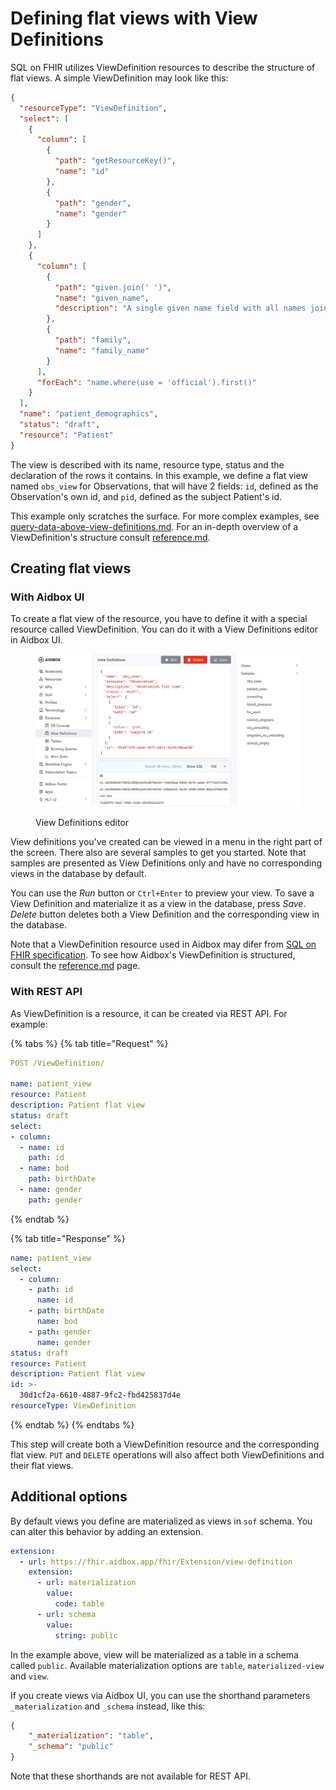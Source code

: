 # Defining flat views with View Definitions

SQL on FHIR utilizes ViewDefinition resources to describe the structure of flat views. A simple ViewDefinition may look like this:

```json
{
  "resourceType": "ViewDefinition",
  "select": [
    {
      "column": [
        {
          "path": "getResourceKey()",
          "name": "id"
        },
        {
          "path": "gender",
          "name": "gender"
        }
      ]
    },
    {
      "column": [
        {
          "path": "given.join(' ')",
          "name": "given_name",
          "description": "A single given name field with all names joined together."
        },
        {
          "path": "family",
          "name": "family_name"
        }
      ],
      "forEach": "name.where(use = 'official').first()"
    }
  ],
  "name": "patient_demographics",
  "status": "draft",
  "resource": "Patient"
}
```

The view is described with its name, resource type, status and the declaration of the rows it contains. In this example, we define a flat view named `obs_view` for Observations, that will have 2 fields: `id`, defined as the Observation's own id, and `pid`, defined as the subject Patient's id.

This example only scratches the surface. For more complex examples, see [query-data-above-view-definitions.md](../../../modules-1/sql-on-fhir/query-data-above-view-definitions.md "mention"). For an in-depth overview of a ViewDefinition's structure consult [reference.md](../../../modules-1/sql-on-fhir/reference.md "mention").

## Creating flat views

### With Aidbox UI

To create a flat view of the resource, you have to define it with a special resource called ViewDefinition. You can do it with a View Definitions editor in Aidbox UI.

<figure><img src="../../../.gitbook/assets/2023-09-25-151846.png" alt=""><figcaption><p>View Definitions editor</p></figcaption></figure>

View definitions you've created can be viewed in a menu in the right part of the screen. There also are several samples to get you started. Note that samples are presented as View Definitions only and have no corresponding views in the database by default.

You can use the _Run_ button or `Ctrl+Enter` to preview your view. To save a View Definition and materialize it as a view in the database, press _Save_. _Delete_ button deletes both a View Definition and the corresponding view in the database.

Note that a ViewDefinition resource used in Aidbox may difer from [SQL on FHIR specification](https://build.fhir.org/ig/FHIR/sql-on-fhir-v2/StructureDefinition-ViewDefinition.html). To see how Aidbox's ViewDefinition is structured, consult the [reference.md](../../../modules-1/sql-on-fhir/reference.md "mention") page.

### With REST API

As ViewDefinition is a resource, it can be created via REST API. For example:

{% tabs %}
{% tab title="Request" %}
```yaml
POST /ViewDefinition/

name: patient_view
resource: Patient
description: Patient flat view
status: draft
select:
- column:
  - name: id
    path: id
  - name: bod
    path: birthDate
  - name: gender
    path: gender

```
{% endtab %}

{% tab title="Response" %}
```yaml
name: patient_view
select:
  - column:
    - path: id
      name: id
    - path: birthDate
      name: bod
    - path: gender
      name: gender
status: draft
resource: Patient
description: Patient flat view
id: >-
  30d1cf2a-6610-4887-9fc2-fbd425837d4e
resourceType: ViewDefinition
```
{% endtab %}
{% endtabs %}

This step will create both a ViewDefinition resource and the corresponding flat view. `PUT` and `DELETE` operations will also affect both ViewDefinitions and their flat views.

## Additional options

By default views you define are materialized as views in `sof` schema. You can alter this behavior by adding an extension.

```yaml
extension:
  - url: https://fhir.aidbox.app/fhir/Extension/view-definition
    extension:
      - url: materialization
        value:
          code: table
      - url: schema
        value:
          string: public
```

In the example above, view will be materialized as a table in a schema called `public`. Available materialization options are `table`, `materialized-view` and `view`.

If you create views via Aidbox UI, you can use the shorthand parameters `_materialization` and `_schema` instead, like this:

```json
{
    "_materialization": "table",
    "_schema": "public"
}
```

Note that these shorthands are not available for REST API.
